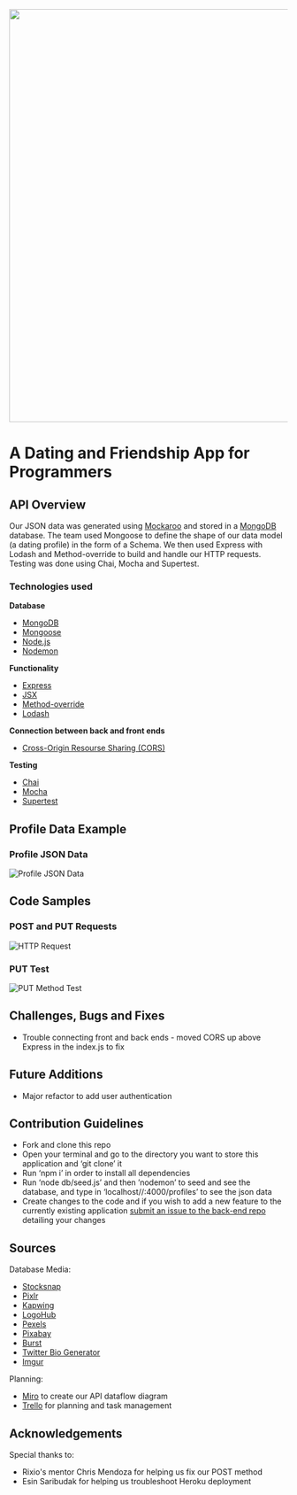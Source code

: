 <img width="746" src="https://user-images.githubusercontent.com/55994508/74997584-07820380-541c-11ea-9355-b1c8bad08032.png" />

# A Dating and Friendship App for Programmers

## API Overview

Our JSON data was generated using [Mockaroo](https://mockaroo.com/) and stored in a [MongoDB](https://www.mongodb.com/) database. The team used Mongoose to define the shape of our data model (a dating profile) in the form of a Schema. We then used Express with Lodash and Method-override to build and handle our HTTP requests. Testing was done using Chai, Mocha and Supertest.

### Technologies used

**Database**

-   [MongoDB](https://www.mongodb.com/)
-   [Mongoose](https://mongoosejs.com/)
-   [Node.js](https://nodejs.org/en/)
-   [Nodemon](https://nodemon.io/)

**Functionality**

-   [Express](https://expressjs.com/)
-   [JSX](https://reactjs.org/docs/introducing-jsx.html)
-   [Method-override](https://www.npmjs.com/package/method-override)
-   [Lodash](https://lodash.com/)

**Connection between back and front ends**

-   [Cross-Origin Resourse Sharing (CORS)](https://developer.mozilla.org/en-US/docs/Web/HTTP/CORS)

**Testing**

-   [Chai](https://www.chaijs.com/)
-   [Mocha](https://mochajs.org/)
-   [Supertest](https://www.npmjs.com/package/supertest)

## Profile Data Example

### Profile JSON Data

![Profile JSON Data](https://user-images.githubusercontent.com/57021062/75055147-14453c80-549a-11ea-994b-142388b952fd.png)

## Code Samples

### POST and PUT Requests

![HTTP Request](https://user-images.githubusercontent.com/57021062/75055696-22e02380-549b-11ea-89ec-1357d8d6d540.png)

### PUT Test

![PUT Method Test](https://user-images.githubusercontent.com/57021062/75055717-2b385e80-549b-11ea-9056-47ee5c5c328a.png)

## Challenges, Bugs and Fixes

-   Trouble connecting front and back ends - moved CORS up above Express in the index.js to fix

## Future Additions

-   Major refactor to add user authentication

## Contribution Guidelines

-   Fork and clone this repo
-   Open your terminal and go to the directory you want to store this application and ‘git clone’ it
-   Run ‘npm i’ in order to install all dependencies
-   Run ‘node db/seed.js’ and then ’nodemon’ to seed and see the database, and type in ‘localhost//:4000/profiles’ to see the json data
-   Create changes to the code and if you wish to add a new feature to the currently existing application [submit an issue to the back-end repo](https://github.com/muezzinsarwar/console.love-backend/issues) detailing your changes

## Sources

Database Media:

-   [Stocksnap](https://stocksnap.io/)
-   [Pixlr](https://pixlr.com/)
-   [Kapwing](https://www.kapwing/)
-   [LogoHub](https://logohub.io/)
-   [Pexels](https://www.pexels.com/)
-   [Pixabay](https://pixabay.com/)
-   [Burst](https://burst.shopify.com/)
-   [Twitter Bio Generator](http://www.twitterbiogenerator.com/)
-   [Imgur](https://imgur.com/)

Planning:

-   [Miro](https://miro.com/) to create our API dataflow diagram
-   [Trello](http://www.trello.com) for planning and task management

## Acknowledgements

Special thanks to:

-   Rixio's mentor Chris Mendoza for helping us fix our POST method
-   Esin Saribudak for helping us troubleshoot Heroku deployment
